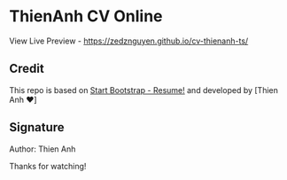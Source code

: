 # ThienAnh CV Online
View Live Preview - https://zedznguyen.github.io/cv-thienanh-ts/

## Credit
This repo is based on [Start Bootstrap - Resume!](https://github.com/StartBootstrap/startbootstrap-resume) and developed by [Thien Anh ❤️]

## Signature
Author: Thien Anh

Thanks for watching!
